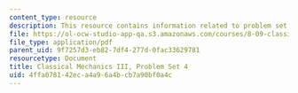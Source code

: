```yaml
---
content_type: resource
description: This resource contains information related to problem set 4.
file: https://ol-ocw-studio-app-qa.s3.amazonaws.com/courses/8-09-classical-mechanics-iii-fall-2014/4ffa078142eca4a96a4bcb7a90bf0a4c_MIT8_09F14_pset4.pdf
file_type: application/pdf
parent_uid: 9f7257d3-eb82-7df4-277d-0fac33629781
resourcetype: Document
title: Classical Mechanics III, Problem Set 4
uid: 4ffa0781-42ec-a4a9-6a4b-cb7a90bf0a4c
---
```

